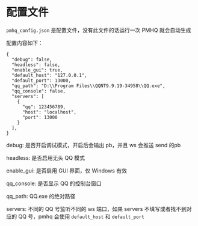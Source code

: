 # 配置文件

`pmhq_config.json` 是配置文件，没有此文件的话运行一次 PMHQ 就会自动生成

配置内容如下：

```json5
{
  "debug": false,
  "headless": false,
  "enable_gui": true,
  "default_host": "127.0.0.1",
  "default_port": 13000,
  "qq_path": "D:\\Program Files\\QQNT9.9.19-34958\\QQ.exe",
  "qq_console": false,
  "servers": [
    {
      "qq": 123456789,
      "host": "localhost",
      "port": 13000
    }
  ],
}
```

debug: 是否开启调试模式，开启后会输出 pb，并且 ws 会推送 send 的pb

headless: 是否启用无头 QQ 模式

enable_gui: 是否启用 GUI 界面，仅 Windows 有效

qq_console: 是否显示 QQ 的控制台窗口

qq_path:  QQ.exe 的绝对路径

servers: 不同的 QQ 号监听不同的 ws 端口，如果 servers 不填写或者找不到对应的 QQ 号，pmhq 会使用 `default_host` 和 `default_port`


